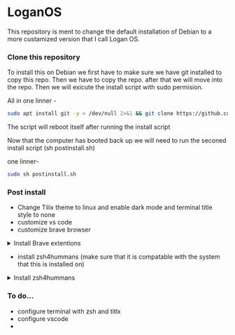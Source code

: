 # LoganOS

This repository is ment to change the default installation of Debian to a more custamized version that I call Logan OS.

### Clone this repository 
To install this on Debian we first have to make sure we have git installed to copy this repo. Then we have to copy the repo. after that we will move into the repo. Then we will exicute the install script with sudo permision.

All in one linner -  
```bash
sudo apt install git -y > /dev/null 2>&1 && git clone https://github.com/Logan-Roelofs/LoganOS/ > /dev/null 2>&1 && cd LoganOS && sudo sh install.sh 
```
The script will reboot itself after running the install script

Now that the computer has booted back up we will need to run the seconed install script (sh postinstall.sh)

one linner-
```bash 
sudo sh postinstall.sh
```

### Post install 

- Change Tilix theme to linux and enable dark mode and terminal title style to none
- customize vs code 
- customize brave browser
<details>
  <summary>Install Brave extentions</summary>
    List of all browser extentions to isntall in brave- 

    https://chrome.google.com/webstore/detail/read-aloud-a-text-to-spee/hdhinadidafjejdhmfkjgnolgimiaplp

    https://chrome.google.com/webstore/detail/hack-tools/cmbndhnoonmghfofefkcccljbkdpamhi

    https://chrome.google.com/webstore/detail/dark-reader/eimadpbcbfnmbkopoojfekhnkhdbieeh

    https://chrome.google.com/webstore/detail/foxyproxy-standard/gcknhkkoolaabfmlnjonogaaifnjlfnp

    https://chrome.google.com/webstore/detail/gnome-shell-integration/gphhapmejobijbbhgpjhcjognlahblep

    https://chrome.google.com/webstore/detail/cookie-editor/hlkenndednhfkekhgcdicdfddnkalmdm

    https://chrome.google.com/webstore/detail/colorpick-eyedropper/ohcpnigalekghcmgcdcenkpelffpdolg

    https://chrome.google.com/webstore/detail/auto-hd4k8k-for-youtube-y/fjdmkanbdloodhegphphhklnjfngoffa

</details>

- install zsh4hummans (make sure that it is compatable with the system that this is installed on)

<details>
  <summary>Install zsh4hummans</summary>

  ### Code to install zsh4hummans
    ```bash 
    chsh -s $(which zsh) && 
    if command -v curl >/dev/null 2>&1; then
      sh -c "$(curl -fsSL https://raw.githubusercontent.com/romkatv/zsh4humans/v5/install)" && 
    else
      sh -c "$(wget -O- https://raw.githubusercontent.com/romkatv/zsh4humans/v5/install)"
    fi
    ```
</details>

### To do...

- configure terminal with zsh and titlx
- configure vscode
- 




